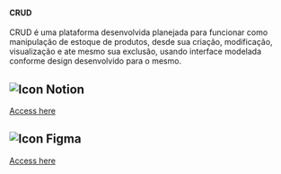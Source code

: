 #### CRUD
CRUD é uma plataforma desenvolvida planejada para funcionar como manipulação de estoque de produtos, desde sua criação, modificação, visualização e ate mesmo sua exclusão, usando interface modelada conforme design desenvolvido para o mesmo.

![Icon Notion](https://img.shields.io/badge/Notion-000000?style=for-the-badge&logo=notion&logoColor=white)
---
[Access here](https://www.google.coms)


![Icon Figma](https://img.shields.io/badge/Figma-000000?style=for-the-badge&logo=figma&logoColor=white) 
---
[Access here](https://www.google.coms)